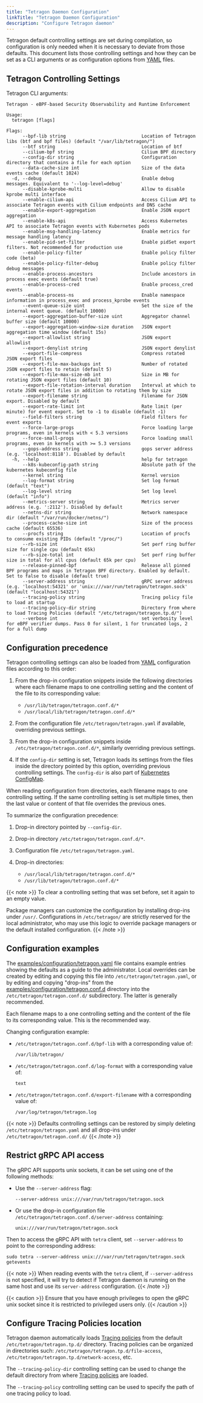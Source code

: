 ```yaml
---
title: "Tetragon Daemon Configuration"
linkTitle: "Tetragon Daemon Configuration"
description: "Configure Tetragon daemon"
---
```


Tetragon default controlling settings are set during compilation, so configuration
is only needed when it is necessary to deviate from those defaults. This
document lists those controlling settings and how they can be set
as a CLI arguments or as configuration options from [YAML](https://yaml.org) files.

## Tetragon Controlling Settings

Tetragon CLI arguments:
```text
Tetragon - eBPF-based Security Observability and Runtime Enforcement

Usage:
  tetragon [flags]

Flags:
      --bpf-lib string                            Location of Tetragon libs (btf and bpf files) (default "/var/lib/tetragon/")
      --btf string                                Location of btf
      --cilium-bpf string                         Cilium BPF directory
      --config-dir string                         Configuration directory that contains a file for each option
      --data-cache-size int                       Size of the data events cache (default 1024)
  -d, --debug                                     Enable debug messages. Equivalent to '--log-level=debug'
      --disable-kprobe-multi                      Allow to disable kprobe multi interface
      --enable-cilium-api                         Access Cilium API to associate Tetragon events with Cilium endpoints and DNS cache
      --enable-export-aggregation                 Enable JSON export aggregation
      --enable-k8s-api                            Access Kubernetes API to associate Tetragon events with Kubernetes pods
      --enable-msg-handling-latency               Enable metrics for message handling latency
      --enable-pid-set-filter                     Enable pidSet export filters. Not recommended for production use
      --enable-policy-filter                      Enable policy filter code (beta)
      --enable-policy-filter-debug                Enable policy filter debug messages
      --enable-process-ancestors                  Include ancestors in process exec events (default true)
      --enable-process-cred                       Enable process_cred events
      --enable-process-ns                         Enable namespace information in process_exec and process_kprobe events
      --event-queue-size uint                     Set the size of the internal event queue. (default 10000)
      --export-aggregation-buffer-size uint       Aggregator channel buffer size (default 10000)
      --export-aggregation-window-size duration   JSON export aggregation time window (default 15s)
      --export-allowlist string                   JSON export allowlist
      --export-denylist string                    JSON export denylist
      --export-file-compress                      Compress rotated JSON export files
      --export-file-max-backups int               Number of rotated JSON export files to retain (default 5)
      --export-file-max-size-mb int               Size in MB for rotating JSON export files (default 10)
      --export-file-rotation-interval duration    Interval at which to rotate JSON export files in addition to rotating them by size
      --export-filename string                    Filename for JSON export. Disabled by default
      --export-rate-limit int                     Rate limit (per minute) for event export. Set to -1 to disable (default -1)
      --field-filters string                      Field filters for event exports
      --force-large-progs                         Force loading large programs, even in kernels with < 5.3 versions
      --force-small-progs                         Force loading small programs, even in kernels with >= 5.3 versions
      --gops-address string                       gops server address (e.g. 'localhost:8118'). Disabled by default
  -h, --help                                      help for tetragon
      --k8s-kubeconfig-path string                Absolute path of the kubernetes kubeconfig file
      --kernel string                             Kernel version
      --log-format string                         Set log format (default "text")
      --log-level string                          Set log level (default "info")
      --metrics-server string                     Metrics server address (e.g. ':2112'). Disabled by default
      --netns-dir string                          Network namespace dir (default "/var/run/docker/netns/")
      --process-cache-size int                    Size of the process cache (default 65536)
      --procfs string                             Location of procfs to consume existing PIDs (default "/proc/")
      --rb-size int                               Set perf ring buffer size for single cpu (default 65k)
      --rb-size-total int                         Set perf ring buffer size in total for all cpus (default 65k per cpu)
      --release-pinned-bpf                        Release all pinned BPF programs and maps in Tetragon BPF directory. Enabled by default. Set to false to disable (default true)
      --server-address string                     gRPC server address (e.g. 'localhost:54321' or 'unix:///var/run/tetragon/tetragon.sock' (default "localhost:54321")
      --tracing-policy string                     Tracing policy file to load at startup
      --tracing-policy-dir string                 Directory from where to load Tracing Policies (default "/etc/tetragon/tetragon.tp.d/")
      --verbose int                               set verbosity level for eBPF verifier dumps. Pass 0 for silent, 1 for truncated logs, 2 for a full dump
```

## Configuration precedence

Tetragon controlling settings can also be loaded from [YAML](https://yaml.org/) configuration files according to this order:

1. From the drop-in configuration snippets inside the following directories
   where each filename maps to one controlling setting and the content of the
   file to its corresponding value:

   - `/usr/lib/tetragon/tetragon.conf.d/*`
   - `/usr/local/lib/tetragon/tetragon.conf.d/*`

2. From the configuration file `/etc/tetragon/tetragon.yaml` if available,
   overriding previous settings.

3. From the drop-in configuration snippets inside
   `/etc/tetragon/tetragon.conf.d/*`, similarly overriding previous settings.

4. If the `config-dir` setting is set, Tetragon loads its settings from the
   files inside the directory pointed by this option, overriding previous
   controlling settings. The `config-dir` is also part of [Kubernetes
   ConfigMap](https://kubernetes.io/docs/concepts/configuration/configmap/).

When reading configuration from directories, each filename maps to one
controlling setting. If the same controlling setting is set multiple times,
then the last value or content of that file overrides the previous ones.

To summarize the configuration precedence:

1. Drop-in directory pointed by `--config-dir`.

2. Drop-in directory `/etc/tetragon/tetragon.conf.d/*`.

3. Configuration file `/etc/tetragon/tetragon.yaml`.

4. Drop-in directories:

   - `/usr/local/lib/tetragon/tetragon.conf.d/*`
   - `/usr/lib/tetragon/tetragon.conf.d/*`

{{< note >}}
To clear a controlling setting that was set before, set it again to an empty
value.

Package managers can customize the configuration by installing drop-ins under
`/usr/`. Configurations in `/etc/tetragon/` are strictly reserved for the local
administrator, who may use this logic to override package managers or the
default installed configuration.
{{< /note >}}

## Configuration examples

The [examples/configuration/tetragon.yaml](https://github.com/cilium/tetragon/blob/main/examples/configuration/tetragon.yaml)
file contains example entries showing the defaults as a guide to the
administrator. Local overrides can be created by editing and copying this file
into `/etc/tetragon/tetragon.yaml`, or by editing and copying "drop-ins" from
the [examples/configuration/tetragon.conf.d](https://github.com/cilium/tetragon/tree/main/examples/configuration/tetragon.conf.d)
directory into the `/etc/tetragon/tetragon.conf.d/` subdirectory. The latter is
generally recommended.

Each filename maps to a one controlling setting and the content of the file to
its corresponding value. This is the recommended way.

Changing configuration example:

* `/etc/tetragon/tetragon.conf.d/bpf-lib` with a corresponding value of:

   ```
   /var/lib/tetragon/
   ```

* `/etc/tetragon/tetragon.conf.d/log-format` with a corresponding value of:

   ```
   text
   ```

* `/etc/tetragon/tetragon.conf.d/export-filename` with a corresponding value of:

   ```
   /var/log/tetragon/tetragon.log
   ```

{{< note >}}
Defaults controlling settings can be restored by simply deleting `/etc/tetragon/tetragon.yaml`
and all drop-ins under `/etc/tetragon/tetragon.conf.d/`
{{< /note >}}

## Restrict gRPC API access

The gRPC API supports unix sockets, it can be set using one of the following methods:

- Use the `--server-address` flag:

   ```
   --server-address unix:///var/run/tetragon/tetragon.sock
   ```

- Or use the drop-in configuration file `/etc/tetragon/tetragon.conf.d/server-address` containing:

   ```
   unix:///var/run/tetragon/tetragon.sock
   ```

Then to access the gRPC API with `tetra` client, set `--server-address` to point to the corresponding address:

   ```
   sudo tetra --server-address unix:///var/run/tetragon/tetragon.sock getevents
   ```

{{< note >}}
When reading events with the `tetra` client, if `--server-address` is not specified,
it will try to detect if Tetragon daemon is running on the same host and use its
`server-address` configuration.
{{< /note >}}

{{< caution >}}
Ensure that you have enough privileges to open the gRPC unix socket since it is restricted to privileged users only.
{{< /caution >}}

## Configure Tracing Policies location

Tetragon daemon automatically loads [Tracing policies](/docs/concepts/tracing-policy) from the default `/etc/tetragon/tetragon.tp.d/` directory. Tracing policies can be organized in directories such: `/etc/tetragon/tetragon.tp.d/file-access`, `/etc/tetragon/tetragon.tp.d/network-access`, etc.

The `--tracing-policy-dir` controlling setting can be used to change the default directory from where [Tracing policies](/docs/concepts/tracing-policy) are loaded.

The `--tracing-policy` controlling setting can be used to specify the path of one tracing policy to load.
